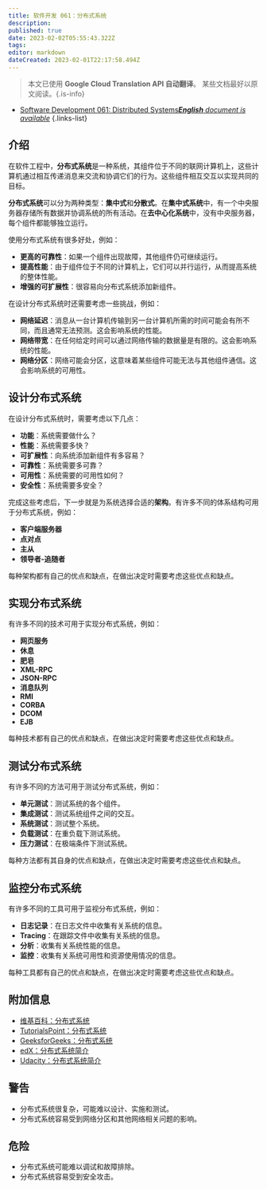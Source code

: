 ```yaml
---
title: 软件开发 061：分布式系统
description: 
published: true
date: 2023-02-02T05:55:43.322Z
tags: 
editor: markdown
dateCreated: 2023-02-01T22:17:58.494Z
---
```


> 本文已使用 **Google Cloud Translation API 自动翻译**。
某些文档最好以原文阅读。{.is-info}



- [Software Development 061: Distributed Systems***English** document is available*](/en/Knowledge-base/Software-Development/Learning/software-development-061-distributed-systems)
{.links-list}

  
## 介绍
  
  在软件工程中，**分布式系统**是一种系统，其组件位于不同的联网计算机上，这些计算机通过相互传递消息来交流和协调它们的行为。这些组件相互交互以实现共同的目标。
  
  **分布式系统**可以分为两种类型：**集中式**和**分散式**。在**集中式系统**中，有一个中央服务器存储所有数据并协调系统的所有活动。在**去中心化系统**中，没有中央服务器，每个组件都能够独立运行。
  
  使用分布式系统有很多好处，例如：
  
  - **更高的可靠性**：如果一个组件出现故障，其他组件仍可继续运行。
  - **提高性能**：由于组件位于不同的计算机上，它们可以并行运行，从而提高系统的整体性能。
  - **增强的可扩展性**：很容易向分布式系统添加新组件。
  
  在设计分布式系统时还需要考虑一些挑战，例如：
  
  - **网络延迟**：消息从一台计算机传输到另一台计算机所需的时间可能会有所不同，而且通常无法预测。这会影响系统的性能。
  - **网络带宽**：在任何给定时间可以通过网络传输的数据量是有限的。这会影响系统的性能。
  - **网络分区**：网络可能会分区，这意味着某些组件可能无法与其他组件通信。这会影响系统的可用性。
  
  ## 设计分布式系统
  
  在设计分布式系统时，需要考虑以下几点：
  
  - **功能**：系统需要做什么？
  - **性能**：系统需要多快？
  - **可扩展性**：向系统添加新组件有多容易？
  - **可靠性**：系统需要多可靠？
  - **可用性**：系统需要的可用性如何？
  - **安全性**：系统需要多安全？
  
  完成这些考虑后，下一步就是为系统选择合适的**架构**。有许多不同的体系结构可用于分布式系统，例如：
  
  - **客户端服务器**
  - **点对点**
  - **主从**
  - **领导者-追随者**
  
  每种架构都有自己的优点和缺点，在做出决定时需要考虑这些优点和缺点。
  
  ## 实现分布式系统
  
  有许多不同的技术可用于实现分布式系统，例如：
  
  - **网页服务**
  - **休息**
  - **肥皂**
  - **XML-RPC**
  - **JSON-RPC**
  - **消息队列**
  - **RMI**
  - **CORBA**
  - **DCOM**
  - **EJB**
  
  每种技术都有自己的优点和缺点，在做出决定时需要考虑这些优点和缺点。
  
  ## 测试分布式系统
  
  有许多不同的方法可用于测试分布式系统，例如：
  
  - **单元测试**：测试系统的各个组件。
  - **集成测试**：测试系统组件之间的交互。
  - **系统测试**：测试整个系统。
  - **负载测试**：在重负载下测试系统。
  - **压力测试**：在极端条件下测试系统。
  
  每种方法都有其自身的优点和缺点，在做出决定时需要考虑这些优点和缺点。
  
  ## 监控分布式系统
  
  有许多不同的工具可用于监视分布式系统，例如：
  
  - **日志记录**：在日志文件中收集有关系统的信息。
  - **Tracing**：在跟踪文件中收集有关系统的信息。
  - **分析**：收集有关系统性能的信息。
  - **监控**：收集有关系统可用性和资源使用情况的信息。
  
  每种工具都有自己的优点和缺点，在做出决定时需要考虑这些优点和缺点。
  
  ## 附加信息
  
  - [维基百科：分布式系统](https://en.wikipedia.org/wiki/Distributed_system)
  - [TutorialsPoint：分布式系统](https://www.tutorialspoint.com/distributed_systems/index.htm)
  - [GeeksforGeeks：分布式系统](https://www.geeksforgeeks.org/distributed-systems/)
  - [edX：分布式系统简介](https://www.edx.org/course/introduction-distributed-systems-delftx-ds4ds)
  - [Udacity：分布式系统简介](https://www.udacity.com/course/intro-to-distributed-systems--ud615)
  
  ## 警告
  
  - 分布式系统很复杂，可能难以设计、实施和测试。
  - 分布式系统容易受到网络分区和其他网络相关问题的影响。
  
  ## 危险
  
  - 分布式系统可能难以调试和故障排除。
  - 分布式系统容易受到安全攻击。